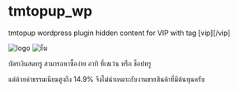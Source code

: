 # tmtopup_wp
tmtopup wordpress plugin hidden content for VIP with tag [vip][/vip]

![logo](https://s.w.org/style/images/wp-header-logo.png?1)
![ยิ้ม](https://s.w.org/images/core/emoji/72x72/1f642.png)

บัตรเงินสดทรู สามารถหาซื้อง่าย  อาทิ ที่เซเว่น หรือ ช็อปทรู

แต่ด้วยค่าธรรมเนียมสูงถึง 14.9% จึงไม่น่าเหมาะกับงานขายสินค้าที่มีต้นทุนครับ
